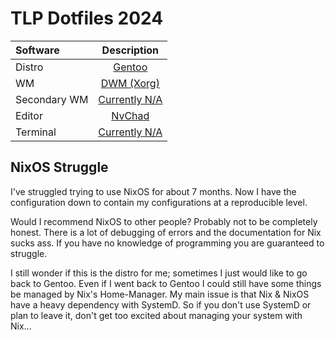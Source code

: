 # TLP Dotfiles 2024

| Software      | Description |
| :---          |    :----:   |
| Distro     | [Gentoo](https://gentoo.org)  |
| WM     | [DWM (Xorg)](https://github.com/thelinuxpirate/sleepy-dwm)  |
| Secondary WM     | [Currently N/A](https://github.com/thelinuxpirate/)  |
| Editor           | [NvChad](https://github.com/thelinuxpirate/sleepy-nvim)    |
| Terminal         | [Currently N/A](https://github.com/thelinuxpirate/)                 |

## NixOS Struggle
I've struggled trying to use NixOS for about 7 months. 
Now I have the configuration down to contain my configurations at a reproducible level.

Would I recommend NixOS to other people? Probably not to be completely honest.
There is a lot of debugging of errors and the documentation for Nix sucks ass.
If you have no knowledge of programming you are guaranteed to struggle.

I still wonder if this is the distro for me; sometimes I just would like to go back to Gentoo.
Even if I went back to Gentoo I could still have some things be managed by Nix's Home-Manager.
My main issue is that Nix & NixOS have a heavy dependency with SystemD. So if you don't use SystemD
or plan to leave it, don't get too excited about managing your system with Nix...
